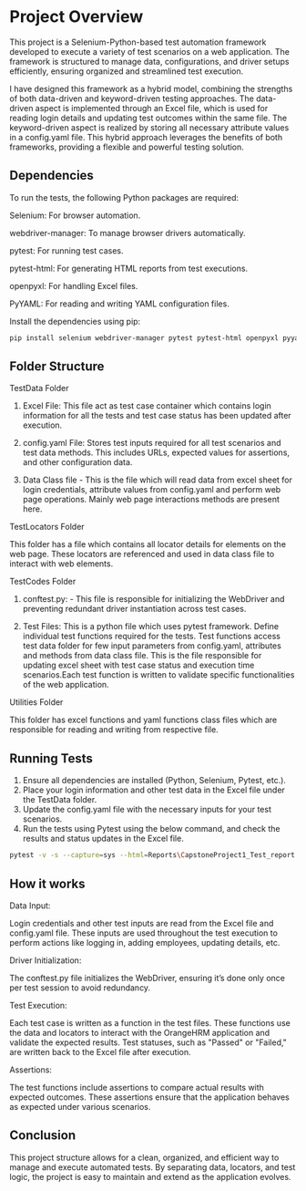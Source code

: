 # Project Overview

This project is a Selenium-Python-based test automation framework developed to execute a variety of test scenarios on a web application. The framework is structured to manage data, configurations, and driver setups efficiently, ensuring organized and streamlined test execution.

I have designed this framework as a hybrid model, combining the strengths of both data-driven and keyword-driven testing approaches. The data-driven aspect is implemented through an Excel file, which is used for reading login details and updating test outcomes within the same file. The keyword-driven aspect is realized by storing all necessary attribute values in a config.yaml file. This hybrid approach leverages the benefits of both frameworks, providing a flexible and powerful testing solution. 

## Dependencies

To run the tests, the following Python packages are required:

Selenium: For browser automation.

webdriver-manager: To manage browser drivers automatically.

pytest: For running test cases.

pytest-html: For generating HTML reports from test executions.

openpyxl: For handling Excel files.

PyYAML: For reading and writing YAML configuration files.

Install the dependencies using pip:

```bash
pip install selenium webdriver-manager pytest pytest-html openpyxl pyyaml
```

## Folder Structure

TestData Folder

1. Excel File: This file act as test case container which contains login information for all the tests and test case status has been updated after execution.

2. config.yaml File: Stores test inputs required for all test scenarios and test data methods. This includes URLs, expected values for assertions, and other configuration data.

3. Data Class file - This is the file which will read data from excel sheet for login credentials, attribute values from config.yaml and perform web page operations. Mainly web page interactions methods are present here. 

TestLocators Folder 

This folder has a file which contains all locator details for elements on the web page. These locators are referenced and used in data class file to interact with web elements.

TestCodes Folder

1. conftest.py: - This file is responsible for initializing the WebDriver and preventing redundant driver instantiation across test cases.

2. Test Files: This is a python file which uses pytest framework. Define individual test functions required for the tests. Test functions access test data folder for few input parameters from config.yaml, attributes and methods  from data class file. This is the file responsible for updating excel sheet with test case status and execution time scenarios.Each test function is written to validate specific functionalities of the web application.

Utilities Folder

This folder has excel functions and yaml functions class files which are responsible for reading and writing from respective file. 

## Running Tests

1. Ensure all dependencies are installed (Python, Selenium, Pytest, etc.).
2. Place your login information and other test data in the Excel file under the TestData folder.
3. Update the config.yaml file with the necessary inputs for your test scenarios.
4. Run the tests using Pytest using the below command, and check the results and status updates in the Excel file.

```bash
pytest -v -s --capture=sys --html=Reports\CapstoneProject1_Test_report.html .\TestCodes\test_OrangeHRM.py
```

## How it works

Data Input:

Login credentials and other test inputs are read from the Excel file and config.yaml file.
These inputs are used throughout the test execution to perform actions like logging in, adding employees, updating details, etc.

Driver Initialization:

The conftest.py file initializes the WebDriver, ensuring it’s done only once per test session to avoid redundancy.

Test Execution:

Each test case is written as a function in the test files.
These functions use the data and locators to interact with the OrangeHRM application and validate the expected results.
Test statuses, such as "Passed" or "Failed," are written back to the Excel file after execution.

Assertions:

The test functions include assertions to compare actual results with expected outcomes.
These assertions ensure that the application behaves as expected under various scenarios.

## Conclusion
This project structure allows for a clean, organized, and efficient way to manage and execute automated tests. By separating data, locators, and test logic, the project is easy to maintain and extend as the application evolves.